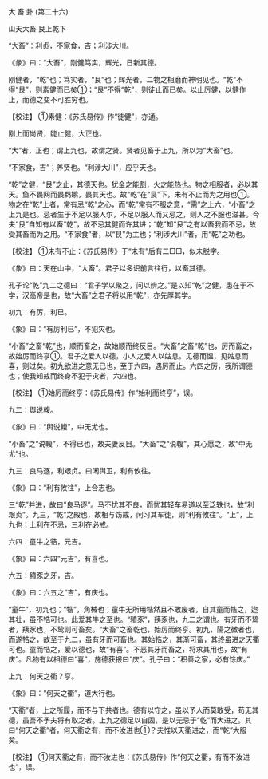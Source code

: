 大 畜 卦 (第二十六)

山天大畜 艮上乾下

“大畜”：利贞，不家食，吉；利涉大川。

《彖》曰：“大畜”，刚健笃实，辉光，日新其德。

刚健者，“乾”也；笃实者，“艮”也；辉光者，二物之相磨而神明见也。“乾”不得“艮”，则素健而已矣①；“艮”不得“乾”，则徒止而已矣。以止厉健，以健作止，而德之变不可胜穷也。

【校注】 ①素健：《苏氏易传》作“徒健”，亦通。

刚上而尚贤，能止健，大正也。

“大”者，正也；谓上九也，故谓之贤。贤者见畜于上九，所以为“大畜”也。

“不家食，吉”；养贤也。“利涉大川”，应乎天也。

“乾”之健，“艮”之止，其德天也。犹金之能割，火之能热也。物之相服者，必以其天。鱼不畏网而畏鹈鹕，畏其天也。故“乾”在“艮”下，未有不止而为之用也①。物之在“乾”上者，常有忌“乾”之心，而“乾”常有不服之意，“需”之上六，“小畜”之上九是也。忌者生于不足以服人尔，不足以服人而又忌之，则人之不服也滋甚。今夫“艮”自知有以畜“乾”，故不忌其健而许其进；“乾”知“艮”之有以畜我而不忌，故受其畜而为之用。“不家食”者，以“艮”为主也；“利涉大川”者，用“乾”之功也。

【校注】 ①未有不止：《苏氏易传》于“未有”后有二□□，似未脱字。

《象》曰：天在山中，“大畜”。君子以多识前言往行，以畜其德。

孔子论“乾”九二之德曰：“君子学以聚之，问以辨之。”是以知“乾”之健，患在于不学，汉高帝是也，故“大畜”之君子将以用“乾”，亦先厚其学。

初九：有厉，利已。

《象》曰：“有厉利已”，不犯灾也。

“小畜”之畜“乾”也，顺而畜之，故始顺而终反目。“大畜”之畜“乾”也，厉而畜之，故始厉而终亨①。君子之爱人以德，小人之爱人以姑息。见德而愠，见姑息而喜，则过矣。初九欲进之意无已也，至于六四，遇厉而止。六四之厉，我所谓德也；使我知戒而终身不犯于灾者，六四也。

【校注】 ①始厉而终亨：《苏氏易传》作“始利而终亨”，误。

九二：舆说輹。

《象》曰：“舆说輹”，中无尤也。

“小畜”之“说輹”，不得已也，故夫妻反目。“大畜”之“说輹”，其心愿之，故“中无尤”也。

九三：良马逐，利艰贞。曰闲舆卫，利有攸往。

《象》曰：“利有攸往”，上合志也。

三“乾”并进，故曰“良马逐”。马不忧其不良，而忧其轻车易道以至泛轶也，故“利艰贞”。九三，“乾”之殿也，故相与饬戒，闲习其车徒，则“利有攸往”。“上”，上九也；上利在不忌，三利在必戒。

六四：童牛之牿，元吉。

《象》曰：六四“元吉”，有喜也。

六五：豶豕之牙，吉。

《象》曰：六五之“吉”，有庆也。

“童牛”，初九也；“牿”，角械也；童牛无所用牿然且不敢废者，自其童而牿之，迨其壮，虽不牿可也。此爱其牛之至也。“豶豕”，羠豕也，九二之谓也。有牙而不鸷者，羠豕也，不鸷则可畜矣。“大畜”之畜乾也，始厉而终亨。初九，陽之微者也，而遂牿之，故至于九二，虽有牙而可畜也。其始牿之，其渐可畜，其终虽进之天衢可也。童而牿之，爱以德也，故“有喜”。不恶其牙而畜之，将求其用也，故“有庆”。凡物有以相德曰“喜”，施德获报曰“庆”。孔子曰：“积善之家，必有馀庆。”

上九：何天之衢？亨。

《象》曰：“何天之衢”，道大行也。

“天衢”者，上之所履，而不与下共者也。德有以守之，虽以予人而莫敢受，苟无其德，虽吾不予夫将有取之者。上九之德足以自固，是以无忌于“乾”而大进之。其曰“何天之衢”者，何天衢之有，而不汝进也①？夫惟以天衢进之，而“乾”大服矣。

【校注】 ①何天衢之有，而不汝进也：《苏氏易传》作“何天之衢，有而不汝进也”，误。

